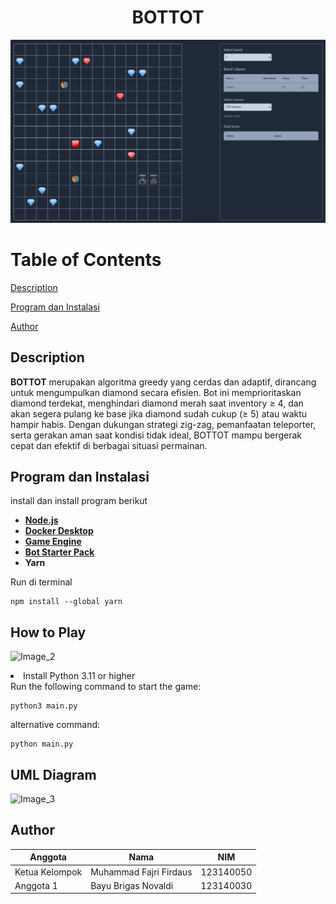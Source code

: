 <h1 align="center">BOTTOT</h1>

![Image_1](readme/Implementasi.png)

# Table of Contents

[Description](#description)

[Program dan Instalasi](#program-dan-instalasi)

[Author](#author)

## Description
**BOTTOT** merupakan algoritma greedy yang cerdas dan adaptif, dirancang untuk mengumpulkan diamond secara efisien. Bot ini memprioritaskan diamond terdekat, menghindari diamond merah saat inventory ≥ 4, dan akan segera pulang ke base jika diamond sudah cukup (≥ 5) atau waktu hampir habis. Dengan dukungan strategi zig-zag, pemanfaatan teleporter, serta gerakan aman saat kondisi tidak ideal, BOTTOT mampu bergerak cepat dan efektif di berbagai situasi permainan.


## Program dan Instalasi
install dan install program berikut
- [**Node.js**](https://nodejs.org/en)
- [**Docker Desktop**](https://www.docker.com/products/docker-desktop/)
- [**Game Engine**](tools/tubes1-IF2211-bot-starter-pack-1.0.1.zip)
- [**Bot Starter Pack**](tools/tubes1-IF2211-game-engine-1.1.0.zip)
- **Yarn**
  
Run di terminal

```
npm install --global yarn
```


## How to Play
![Image_2](graphics/readme/guide.png)

<li> Install Python 3.11 or higher</li>
Run the following command to start the game:

```
python3 main.py
```
alternative command:

```
python main.py
```
## UML Diagram
![Image_3](graphics/readme/UML_Diagram.png)


## Author

| Anggota | Nama | NIM | 
| --- | ---- | --- | 
| Ketua Kelompok | Muhammad Fajri Firdaus | 123140050 | 
| Anggota 1 | Bayu Brigas Novaldi | 123140030 | 



